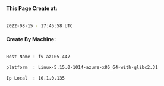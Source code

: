 
   
#### This Page Create at:

```bash

2022-08-15 - 17:45:58 UTC

```

#### Create By Machine:

```bash

Host Name : fv-az105-447

platform  : Linux-5.15.0-1014-azure-x86_64-with-glibc2.31

Ip Local  : 10.1.0.135

```


